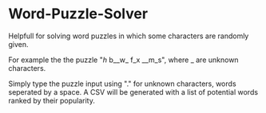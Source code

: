 # Word-Puzzle-Solver


Helpfull for solving word puzzles in which some characters are randomly given.


For example the the puzzle "_h_ b__w_ f_x __m_s", where _ are unknown characters.


Simply type the puzzle input using "." for unknown characters, words seperated by a space. A CSV will be generated with a list of potential words ranked by their popularity.

